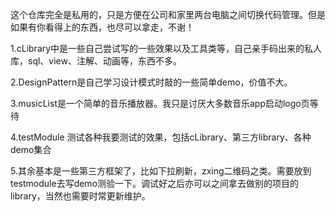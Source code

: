 这个仓库完全是私用的，只是方便在公司和家里两台电脑之间切换代码管理。但是如果有你看得上的东西，也尽可以拿走，不谢！

1.cLibrary中是一些自己尝试写的一些效果以及工具类等，自己亲手码出来的私人库，sql、view、注解、动画等，东西不多。

2.DesignPattern是自己学习设计模式时敲的一些简单demo，价值不大。

3.musicList是一个简单的音乐播放器。我只是讨厌大多数音乐app启动logo页等待

4.testModule 测试各种我要测试的效果，包括cLibrary、第三方library、各种demo集合

5.其余基本是一些第三方框架了，比如下拉刷新，zxing二维码之类。需要放到testmodule去写demo测验一下。调试好之后亦可以之间拿去做别的项目的library，当然也需要时常更新维护。
